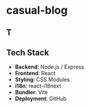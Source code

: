 # casual-blog

## T

## Tech Stack

- **Backend**: Node.js / Express  
- **Frontend**: React  
- **Styling**: CSS Modules  
- **i18n**: react-i18next  
- **Bundler**: Vite  
- **Deployment**: GitHub